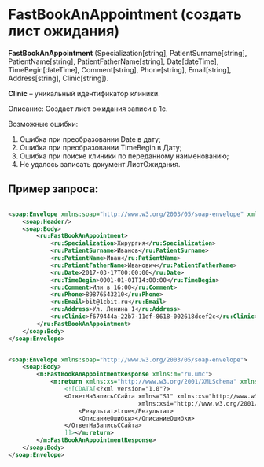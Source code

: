 # FastBookAnAppointment (создать лист ожидания)

**FastBookAnAppointment** (Specialization[string], PatientSurname[string], PatientName[string],
PatientFatherName[string], Date[dateTime], TimeBegin[dateTime], Comment[string], Phone[string], Email[string],
Address[string], Clinic[string]).

**Clinic** – уникальный идентификатор клиники.

Описание: Создает лист ожидания записи в 1с.

Возможные ошибки:

1. Ошибка при преобразовании Date в дату;
2. Ошибка при преобразовании TimeBegin в Дату;
3. Ошибка при поиске клиники по переданному наименованию;
4. Не удалось записать документ ЛистОжидания.

## Пример запроса:

```xml title="Тело запроса"

<soap:Envelope xmlns:soap="http://www.w3.org/2003/05/soap-envelope" xmlns:ru="ru.umc">
    <soap:Header/>
    <soap:Body>
        <ru:FastBookAnAppointment>
            <ru:Specialization>Хирургия</ru:Specialization>
            <ru:PatientSurname>Иванов</ru:PatientSurname>
            <ru:PatientName>Иван</ru:PatientName>
            <ru:PatientFatherName>Иванович</ru:PatientFatherName>
            <ru:Date>2017-03-17T00:00:00</ru:Date>
            <ru:TimeBegin>0001-01-01T14:00:00</ru:TimeBegin>
            <ru:Comment>Или в 16:00</ru:Comment>
            <ru:Phone>89876543210</ru:Phone>
            <ru:Email>bit@1cbit.ru</ru:Email>
            <ru:Address>Ул. Ленина 1</ru:Address>
            <ru:Clinic>f679444a-22b7-11df-8618-002618dcef2c</ru:Clinic>
        </ru:FastBookAnAppointment>
    </soap:Body>
</soap:Envelope>
```

```xml title="Пример ответа"

<soap:Envelope xmlns:soap="http://www.w3.org/2003/05/soap-envelope">
    <soap:Body>
        <m:FastBookAnAppointmentResponse xmlns:m="ru.umc">
            <m:return xmlns:xs="http://www.w3.org/2001/XMLSchema" xmlns:xsi="http://www.w3.org/2001/XMLSchema-instance">
                <![CDATA[<?xml version="1.0"?>
                <ОтветНаЗаписьССайта xmlns="S1" xmlns:xs="http://www.w3.org/2001/XMLSchema"
                                     xmlns:xsi="http://www.w3.org/2001/XMLSchema-instance">
                    <Результат>true</Результат>
                    <ОписаниеОшибки></ОписаниеОшибки>
                </ОтветНаЗаписьССайта>
                ]]></m:return>
        </m:FastBookAnAppointmentResponse>
    </soap:Body>
</soap:Envelope>
```